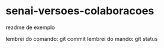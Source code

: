 # senai-versoes-colaboracoes
readme de exemplo

lembrei do comando: git commit
lembrei do mando: git status

